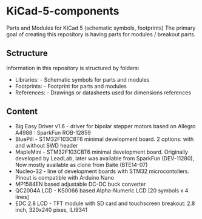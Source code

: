 # KiCad-5-components
Parts and Modules for KiCad 5 (schematic symbols, footprints)
The primary goal of creating this repository is having parts for modules / breakout parts.

## Sctructure
Information in this repository is structured by folders:
- Libraries:
		- Schematic symbols for parts and modules
- Footprints:
		- Footprint for parts and modules
- References:
		- Drawings or datasheets used for dimensions references

## Content
- Big Easy Driver v1.6
		- driver for bipolar stepper motors based on Allegro A4988 : SparkFun ROB-12859
- BluePill
		- STM32F103C8T6 minimal development board. 2 options: with and without SWD header
- MapleMini
		- STM32F103CBT6 minimal development board. Originally developed by LeadLab, later was available from SparkFun (DEV-11280), Now mostly available as clone from Baite (BTE14-07)
- Nucleo-32
		- line of development boards with STM32 microcontollers. Pinout is compatible with Arduino Nano
- MP1584EN based adjustable DC-DC buck converter
- QC2004A LCD
		- KS0066 based Alpha-Numeric LCD [20 symbols x 4 lines]
- EDC 2.8 LCD
		- TFT module with SD card and touchscreen breakout: 2.8 inch, 320x240 pixes, ILI9341
